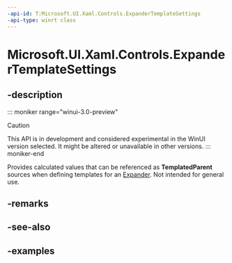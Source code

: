 ```yaml
---
-api-id: T:Microsoft.UI.Xaml.Controls.ExpanderTemplateSettings
-api-type: winrt class
---
```


# Microsoft.UI.Xaml.Controls.ExpanderTemplateSettings

<!--
public sealed class ExpanderTemplateSettings : Windows.UI.Xaml.DependencyObject
-->


## -description

::: moniker range="winui-3.0-preview"
> [!CAUTION]
> This API is in development and considered experimental in the WinUI version selected. It might be altered or unavailable in other versions.
::: moniker-end

Provides calculated values that can be referenced as **TemplatedParent** sources when defining templates for an [Expander](expander.md). Not intended for general use.

## -remarks

## -see-also

## -examples

